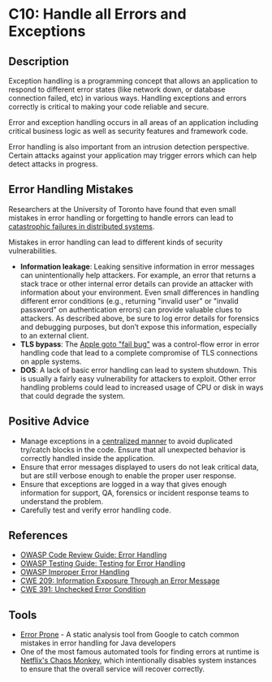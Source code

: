 # C10: Handle all Errors and Exceptions

## Description
Exception handling is a programming concept that allows an application to respond to different error states (like network down, or database connection failed, etc) in various ways. Handling exceptions and errors correctly is critical to making your code reliable and secure.

Error and exception handling occurs in all areas of an application including critical business logic as well as security features and framework code.

Error handling is also important from an intrusion detection perspective. Certain attacks against your application may trigger errors which can help detect attacks in progress.

## Error Handling Mistakes
Researchers at the University of Toronto have found that even small mistakes in error handling or forgetting to handle errors can lead to [catastrophic failures in distributed systems](https://www.usenix.org/system/files/conference/osdi14/osdi14-paper-yuan.pdf).

Mistakes in error handling can lead to different kinds of security vulnerabilities.
* __Information leakage__: Leaking sensitive information in error messages can unintentionally help attackers. For example, an error that returns a stack trace or other internal error details can provide an attacker with information about your environment. Even small differences in handling different error conditions (e.g., returning "invalid user" or "invalid password" on authentication errors) can provide valuable clues to attackers. As described above, be sure to log error details for forensics and debugging purposes, but don’t expose this information, especially to an external client. 
* __TLS bypass__:  The [Apple goto "fail bug"](https://www.dwheeler.com/essays/apple-goto-fail.html) was a control-flow error in error handling code that lead to a complete compromise of TLS connections on apple systems.
* __DOS__: A lack of basic error handling can lead to system shutdown. This is usually a fairly easy vulnerability for attackers to exploit. Other error handling problems could lead to increased usage of CPU or disk in ways that could degrade the system.

## Positive Advice
* Manage exceptions in a [centralized manner](https://www.owasp.org/index.php/Error_Handling#Centralised_exception_handling_.28Struts_Example.29) to avoid duplicated try/catch blocks in the code. Ensure that all unexpected behavior is correctly handled inside the application.
* Ensure that error messages displayed to users do not leak critical data, but are still verbose enough to enable the proper user response.
* Ensure that exceptions are logged in a way that gives enough information for support, QA, forensics or incident response teams to understand the problem.
* Carefully test and verify error handling code.

## References
* [OWASP Code Review Guide: Error Handling](https://www.owasp.org/index.php/Error_Handling)
* [OWASP Testing Guide: Testing for Error Handling](https://www.owasp.org/index.php/Testing_for_Error_Handling)
* [OWASP Improper Error Handling](https://www.owasp.org/index.php/Improper_Error_Handling)
* [CWE 209: Information Exposure Through an Error Message](https://cwe.mitre.org/data/definitions/209.html)
* [CWE 391: Unchecked Error Condition](https://cwe.mitre.org/data/definitions/391.html)

## Tools
* [Error Prone](http://errorprone.info/) - A static analysis tool from Google to catch common mistakes in error handling for Java developers
* One of the most famous automated tools for finding errors at runtime is [Netflix's Chaos Monkey](https://github.com/Netflix/SimianArmy), which intentionally disables system instances to ensure that the overall service will recover correctly.
